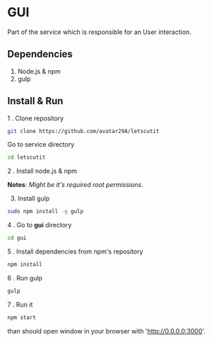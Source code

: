# GUI

Part of the service which is responsible for an User interaction.

## Dependencies

1. Node.js & npm
2. gulp

## Install & Run

1 . Clone repository

```sh
git clone https://github.com/avatar29A/letscutit
```

Go to service directory

```sh
cd letscutit
```

2 . Install node.js & npm

**Notes**: *Might be it's required root permissions*.

3. Install gulp

```sh
sudo npm install -g gulp 
```

4 . Go to **gui** directory

```sh
cd gui
```

5 . Install dependencies from npm's repository

```sh
npm install
```

6 . Run gulp

```sh
gulp
```

7 . Run it

```sh
npm start
```

than should open window in your browser with 'http://0.0.0.0:3000'.
